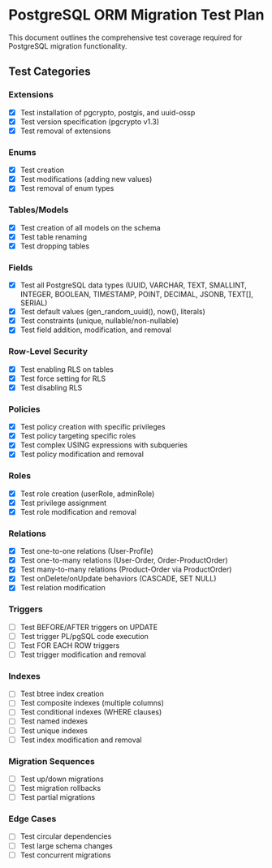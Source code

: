# PostgreSQL ORM Migration Test Plan

This document outlines the comprehensive test coverage required for PostgreSQL migration functionality.

## Test Categories

### Extensions
- [x] Test installation of pgcrypto, postgis, and uuid-ossp
- [x] Test version specification (pgcrypto v1.3)
- [x] Test removal of extensions

### Enums
- [x] Test creation
- [x] Test modifications (adding new values)
- [x] Test removal of enum types

### Tables/Models
- [x] Test creation of all models on the schema
- [x] Test table renaming
- [x] Test dropping tables

### Fields
- [x] Test all PostgreSQL data types (UUID, VARCHAR, TEXT, SMALLINT, INTEGER, BOOLEAN, TIMESTAMP, POINT, DECIMAL, JSONB, TEXT[], SERIAL)
- [x] Test default values (gen_random_uuid(), now(), literals)
- [x] Test constraints (unique, nullable/non-nullable)
- [x] Test field addition, modification, and removal 

### Row-Level Security
- [x] Test enabling RLS on tables
- [x] Test force setting for RLS
- [x] Test disabling RLS

### Policies
- [x] Test policy creation with specific privileges
- [x] Test policy targeting specific roles
- [x] Test complex USING expressions with subqueries
- [x] Test policy modification and removal

### Roles
- [x] Test role creation (userRole, adminRole)
- [x] Test privilege assignment
- [x] Test role modification and removal

### Relations
- [x] Test one-to-one relations (User-Profile)
- [x] Test one-to-many relations (User-Order, Order-ProductOrder)
- [x] Test many-to-many relations (Product-Order via ProductOrder)
- [x] Test onDelete/onUpdate behaviors (CASCADE, SET NULL)
- [x] Test relation modification

### Triggers
- [ ] Test BEFORE/AFTER triggers on UPDATE
- [ ] Test trigger PL/pgSQL code execution
- [ ] Test FOR EACH ROW triggers
- [ ] Test trigger modification and removal

### Indexes
- [ ] Test btree index creation
- [ ] Test composite indexes (multiple columns)
- [ ] Test conditional indexes (WHERE clauses)
- [ ] Test named indexes
- [ ] Test unique indexes
- [ ] Test index modification and removal

### Migration Sequences
- [ ] Test up/down migrations
- [ ] Test migration rollbacks
- [ ] Test partial migrations

### Edge Cases
- [ ] Test circular dependencies
- [ ] Test large schema changes
- [ ] Test concurrent migrations